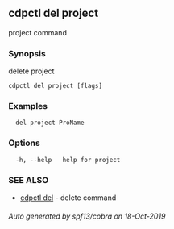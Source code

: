 ## cdpctl del project

project command

### Synopsis

delete project

```
cdpctl del project [flags]
```

### Examples

```
  del project ProName
```

### Options

```
  -h, --help   help for project
```

### SEE ALSO

* [cdpctl del](cdpctl_del.md)	 - delete command

###### Auto generated by spf13/cobra on 18-Oct-2019
